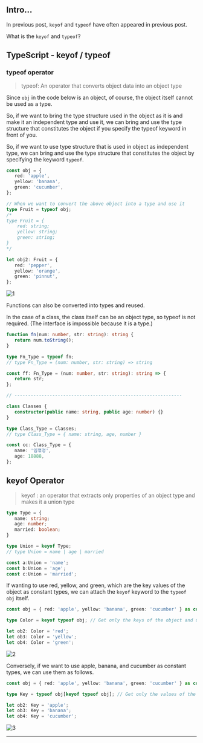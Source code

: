 ## Intro...
In previous post, `keyof` and `typeof` have often appeared in previous post. 

What is the `keyof` and `typeof`?

## TypeScript - keyof / typeof

### typeof operator
> typeof: An operator that converts object data into an object type

Since `obj` in the code below is an object, of course, the object itself cannot be used as a type.

So, if we want to bring the type structure used in the object as it is and make it an independent type and use it, we can bring and use the type structure that constitutes the object if you specify the typeof keyword in front of you.

So, if we want to use type structure that is used in object as independent type, we can bring and use the type structure that constitutes the object by specifying the keyword `typeof`.


```ts
const obj = {
   red: 'apple',
   yellow: 'banana',
   green: 'cucumber',
};

// When we want to convert the above object into a type and use it
type Fruit = typeof obj;
/*
type Fruit = {
    red: string;
    yellow: string;
    green: string;
}
*/

let obj2: Fruit = {
   red: 'pepper',
   yellow: 'orange',
   green: 'pinnut',
};
```

![1](https://github.com/jinscodes/Blog_nextJS/assets/87598134/6c2fe13f-51f2-4f38-8f14-275aa030b899)

Functions can also be converted into types and reused.

In the case of a class, the class itself can be an object type, so typeof is not required. (The interface is impossible because it is a type.)

```ts
function fn(num: number, str: string): string {
   return num.toString();
}

type Fn_Type = typeof fn;
// type Fn_Type = (num: number, str: string) => string

const ff: Fn_Type = (num: number, str: string): string => {
   return str;
};

// --------------------------------------------------------------

class Classes {
   constructor(public name: string, public age: number) {}
}

type Class_Type = Classes;
// type Class_Type = { name: string, age, number }

const cc: Class_Type = {
   name: '임꺾정',
   age: 18888,
};
```

## keyof Operator
> keyof : an operator that extracts only properties of an object type and makes it a union type

```ts
type Type = {
   name: string;
   age: number;
   married: boolean;
}

type Union = keyof Type;
// type Union = name | age | married

const a:Union = 'name';
const b:Union = 'age';
const c:Union = 'married';
```

If wanting to use red, yellow, and green, which are the key values of the object as constant types, we can attach the `keyof` keyword to the `typeof obj` itself.

```ts
const obj = { red: 'apple', yellow: 'banana', green: 'cucumber' } as const; // In order to construct the constant type, the type is affirmed.

type Color = keyof typeof obj; // Get only the keys of the object and use the constant type

let ob2: Color = 'red';
let ob3: Color = 'yellow';
let ob4: Color = 'green';
```

![2](https://github.com/jinscodes/Blog_nextJS/assets/87598134/74b65daa-f8e7-47b9-ac6a-1082c042786c)

Conversely, if we want to use apple, banana, and cucumber as constant types, we can use them as follows.

```ts
const obj = { red: 'apple', yellow: 'banana', green: 'cucumber' } as const;

type Key = typeof obj[keyof typeof obj]; // Get only the values of the object and use the constant type

let ob2: Key = 'apple';
let ob3: Key = 'banana';
let ob4: Key = 'cucumber';
```

![3](https://github.com/jinscodes/Blog_nextJS/assets/87598134/ad15fce6-b333-4507-addd-1c3e6d9c1ae3)

---
[](https://inpa.tistory.com/entry/TS-%F0%9F%93%98-%ED%83%80%EC%9E%85%EC%8A%A4%ED%81%AC%EB%A6%BD%ED%8A%B8-keyof-typeof-%EC%82%AC%EC%9A%A9%EB%B2%95)